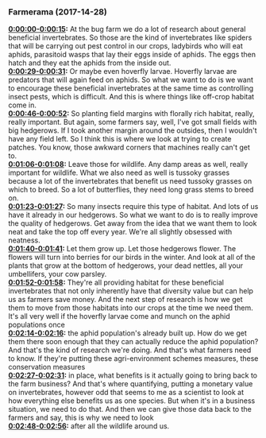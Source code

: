 ### Farmerama  (2017-14-28)
**[0:00:00-0:00:15](https://soundcloud.com/farmerama-radio/shorts-invertebrates#t=0:00:00):**  At the bug farm we do a lot of research about general beneficial invertebrates.  So those are the kind of invertebrates like spiders that will be carrying out pest control  in our crops, ladybirds who will eat aphids, parasitoid wasps that lay their eggs inside  of aphids.  The eggs then hatch and they eat the aphids from the inside out.  
**[0:00:29-0:00:31](https://soundcloud.com/farmerama-radio/shorts-invertebrates#t=0:00:29):**  Or maybe even hoverfly larvae.  Hoverfly larvae are predators that will again feed on aphids.  So what we want to do is we want to encourage these beneficial invertebrates at the same  time as controlling insect pests, which is difficult.  And this is where things like off-crop habitat come in.  
**[0:00:46-0:00:52](https://soundcloud.com/farmerama-radio/shorts-invertebrates#t=0:00:46):**  So planting field margins with florally rich habitat, really, really important.  But again, some farmers say, well, I've got small fields with big hedgerows.  If I took another margin around the outsides, then I wouldn't have any field left.  So I think this is where we look at trying to create patches.  You know, those awkward corners that machines really can't get to.  
**[0:01:06-0:01:08](https://soundcloud.com/farmerama-radio/shorts-invertebrates#t=0:01:06):**  Leave those for wildlife.  Any damp areas as well, really important for wildlife.  What we also need as well is tussoky grasses because a lot of the invertebrates that benefit  us need tussoky grasses on which to breed.  So a lot of butterflies, they need long grass stems to breed on.  
**[0:01:23-0:01:27](https://soundcloud.com/farmerama-radio/shorts-invertebrates#t=0:01:23):**  So many insects require this type of habitat.  And lots of us have it already in our hedgerows.  So what we want to do is to really improve the quality of hedgerows.  Get away from the idea that we want them to look neat and take the top off every year.  We're all slightly obsessed with neatness.  
**[0:01:40-0:01:41](https://soundcloud.com/farmerama-radio/shorts-invertebrates#t=0:01:40):**  Let them grow up.  Let those hedgerows flower.  The flowers will turn into berries for our birds in the winter.  And look at all of the plants that grow at the bottom of hedgerows, your dead nettles,  all your umbellifers, your cow parsley.  
**[0:01:52-0:01:58](https://soundcloud.com/farmerama-radio/shorts-invertebrates#t=0:01:52):**  They're all providing habitat for these beneficial invertebrates that not only inherently have  that diversity value but can help us as farmers save money.  And the next step of research is how we get them to move from those habitats into our  crops at the time we need them.  It's all very well if the hoverfly larvae come and munch on the aphid populations once  
**[0:02:14-0:02:16](https://soundcloud.com/farmerama-radio/shorts-invertebrates#t=0:02:14):**  the aphid population's already built up.  How do we get them there soon enough that they can actually reduce the aphid population?  And that's the kind of research we're doing.  And that's what farmers need to know.  If they're putting these agri-environment schemes measures, these conservation measures  
**[0:02:27-0:02:31](https://soundcloud.com/farmerama-radio/shorts-invertebrates#t=0:02:27):**  in place, what benefits is it actually going to bring back to the farm business?  And that's where quantifying, putting a monetary value on invertebrates, however odd that seems  to me as a scientist to look at how everything else benefits us as one species.  But when it's in a business situation, we need to do that.  And then we can give those data back to the farmers and say, this is why we need to look  
**[0:02:48-0:02:56](https://soundcloud.com/farmerama-radio/shorts-invertebrates#t=0:02:48):**  after all the wildlife around us.  